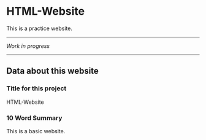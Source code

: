 # HTML-Website
This is a practice website.

---

*Work in progress*



---
## Data about this website

### Title for this project
HTML-Website

### 10 Word Summary
This is a basic website.
